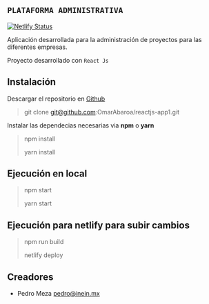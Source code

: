 ## `PLATAFORMA ADMINISTRATIVA`

[![Netlify Status](https://api.netlify.com/api/v1/badges/2799d390-958b-4eb4-9f69-b7ff16a42e37/deploy-status)](https://app.netlify.com/sites/cassanovav1/deploys)

Aplicación desarrollada para la administración de proyectos para las diferentes empresas.

Proyecto desarrollado con `React Js`

## Instalación

Descargar el repositorio en [Github](https://github.com/OmarAbaroa/reactjs-app1)

> git clone git@github.com:OmarAbaroa/reactjs-app1.git

Instalar las dependecias necesarias via __npm__ o __yarn__

> npm install
> 
> yarn install

## Ejecución en local

> npm start
>
> yarn start

## Ejecución para netlify para subir cambios

> npm run build
>
> netlify deploy

## Creadores

* Pedro Meza pedro@inein.mx